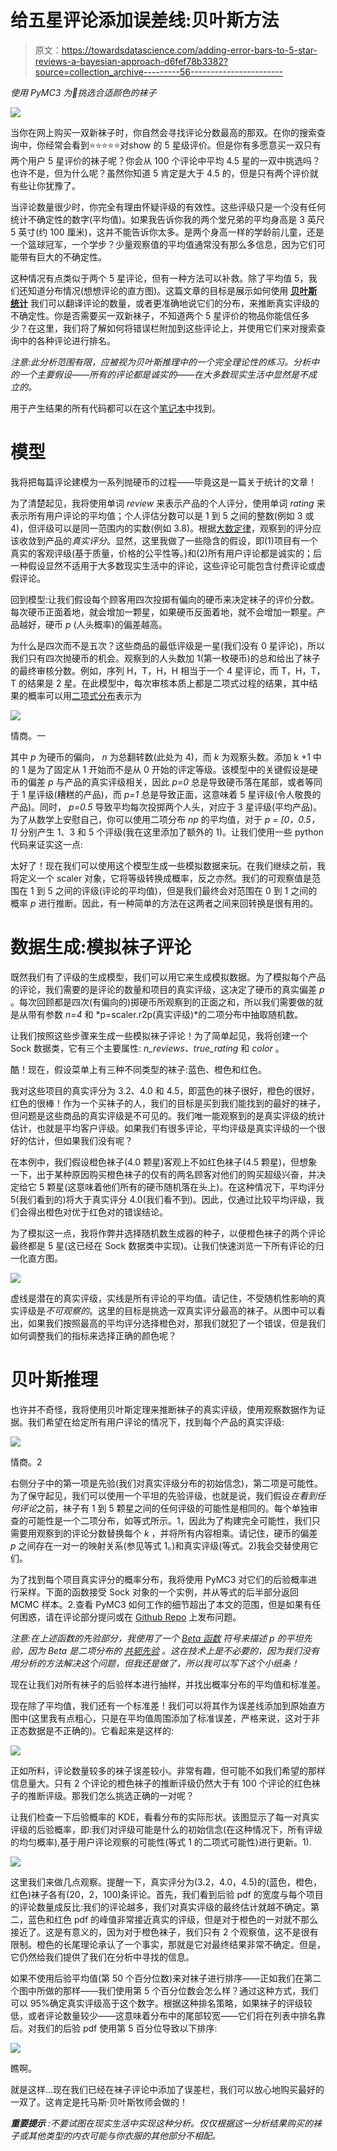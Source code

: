 # 给五星评论添加误差线:贝叶斯方法

> 原文：<https://towardsdatascience.com/adding-error-bars-to-5-star-reviews-a-bayesian-approach-d6fef78b3382?source=collection_archive---------56----------------------->

*使用 PyMC3 为🧦挑选合适颜色的袜子*

![](img/4cc049b2316a264039aa02205b28231e.png)

当你在网上购买一双新袜子时，你自然会寻找评论分数最高的那双。在你的搜索查询中，你经常会看到⭐⭐⭐⭐⭐对️️️️show 的 5 星级评价。但是你有多愿意买一双只有两个用户 5 星评价的袜子呢？你会从 100 个评论中平均 4.5 星的一双中挑选吗？也许不是，但为什么呢？虽然你知道 5 肯定是大于 4.5 的，但是只有两个评价就有些让你犹豫了。

当评论数量很少时，你完全有理由怀疑评级的有效性。这些评级只是一个没有任何统计不确定性的数字(平均值)。如果我告诉你我的两个堂兄弟的平均身高是 3 英尺 5 英寸(约 100 厘米)，这并不能告诉你太多。是两个身高一样的学龄前儿童，还是一个篮球冠军，一个学步？少量观察值的平均值通常没有那么多信息，因为它们可能带有巨大的不确定性。

这种情况有点类似于两个 5 星评论，但有一种方法可以补救。除了平均值 5，我们还知道分布情况(想想评论的直方图)。这篇文章的目标是展示如何使用 [**贝叶斯统计**](http://www.scholarpedia.org/article/Bayesian_statistics) 我们可以翻译评论的数量，或者更准确地说它们的分布，来推断真实评级的不确定性。你是否需要买一双新袜子，不知道两个 5 星评价的物品你能信任多少？在这里，我们将了解如何将错误栏附加到这些评论上，并使用它们来对搜索查询中的各种评论进行排名。

*注意:此分析范围有限，应被视为贝叶斯推理中的一个完全理论性的练习。分析中的一个主要假设——所有的评论都是诚实的——在大多数现实生活中显然是不成立的。*

用于产生结果的所有代码都可以在这个[笔记本](https://github.com/syasini/5star-reviews/blob/master/5star_reviews.ipynb)中找到。

# 模型

我将把每篇评论建模为一系列抛硬币的过程——毕竟这是一篇关于统计的文章！

为了清楚起见，我将使用单词 *review* 来表示产品的个人评分，使用单词 *rating* 来表示所有用户评论的平均值；个人评估分数可以是 1 到 5 之间的整数(例如 3 或 4)，但评级可以是同一范围内的实数(例如 3.8)。根据[大数定律](https://en.wikipedia.org/wiki/Law_of_large_numbers)，观察到的评分应该收敛到产品的*真实评分*。显然，这里我做了一些隐含的假设，即(1)项目有一个真实的客观评级(基于质量，价格的公平性等。)和(2)所有用户评论都是诚实的；后一种假设显然不适用于大多数现实生活中的评论，这些评论可能包含付费评论或虚假评论。

回到模型:让我们假设每个顾客用四次投掷有偏向的硬币来决定袜子的评价分数。每次硬币正面着地，就会增加一颗星，如果硬币反面着地，就不会增加一颗星。产品越好，硬币 *p* (人头概率)的偏差越高。

为什么是四次而不是五次？这些商品的最低评级是一星(我们没有 0 星评论)，所以我们只有四次抛硬币的机会。观察到的人头数加 1(第一枚硬币)的总和给出了袜子的最终审核分数。例如，序列 H，T，H，H 相当于一个 4 星评论，而 T，H，T，T 的结果是 2 星。在此模型中，每次审核本质上都是二项式过程的结果，其中结果的概率可以用[二项式分布](https://en.wikipedia.org/wiki/Binomial_distribution)表示为

![](img/92eacca413966e3f556479b84a66db25.png)

情商。一

其中 *p* 为硬币的偏向， *n* 为总翻转数(此处为 4)，而 *k* 为观察头数。添加 k +1 中的 1 是为了固定从 1 开始而不是从 0 开始的评定等级。该模型中的关键假设是硬币的偏差 *p* 与产品的真实评级相关，因此 *p=0* 总是导致硬币落在尾部，或者等同于 1 星评级(糟糕的产品)，而 *p=1* 总是导致正面，这意味着 5 星评级(令人敬畏的产品)。同时， *p=0.5* 导致平均每次投掷两个人头，对应于 3 星评级(平均产品)。为了从数学上安慰自己，你可以使用二项分布 *np* 的平均值，对于 *p = [0，0.5，1]* 分别产生 1、3 和 5 个评级(我在这里添加了额外的 1)。让我们使用一些 python 代码来证实这一点:

太好了！现在我们可以使用这个模型生成一些模拟数据来玩。在我们继续之前，我将定义一个 scaler 对象，它将等级转换成概率，反之亦然。我们的可观察值是范围在 1 到 5 之间的评级(评论的平均值)，但是我们最终会对范围在 0 到 1 之间的概率 *p* 进行推断。因此，有一种简单的方法在这两者之间来回转换是很有用的。

# 数据生成:模拟袜子评论

既然我们有了评级的生成模型，我们可以用它来生成模拟数据。为了模拟每个产品的评论，我们需要的是评论的数量和项目的真实评级，这决定了硬币的真实偏差 *p* 。每次回顾都是四次(有偏向的)掷硬币所观察到的正面之和，所以我们需要做的就是从带有参数 *n=4* 和 *p=scaler.r2p(真实评级)*的二项分布中抽取随机数。

让我们按照这些步骤来生成一些模拟袜子评论！为了简单起见，我将创建一个 Sock 数据类，它有三个主要属性: *n_reviews、true_rating* 和 *color* 。

酷！现在，假设菜单上有三种不同类型的袜子:蓝色、橙色和红色。

我对这些项目的真实评分为 3.2、4.0 和 4.5，即蓝色的袜子很好，橙色的很好，红色的很棒！作为一个买袜子的人，我们的目标是买到我们能找到的最好的袜子，但问题是这些商品的真实评级是不可见的。我们唯一能观察到的是真实评级的统计估计，也就是平均客户评级。如果我们有很多评论，平均评级是真实评级的一个很好的估计，但如果我们没有呢？

在本例中，我们假设橙色袜子(4.0 颗星)客观上不如红色袜子(4.5 颗星)，但想象一下，出于某种原因购买橙色袜子的仅有的两名顾客对他们的购买超级兴奋，并决定给它 5 颗星(这意味着他们所有的硬币随机落在头上)。在这种情况下，平均评分 5(我们看到的)将大于真实评分 4.0(我们看不到)。因此，仅通过比较平均评级，我们会得出橙色对优于红色对的错误结论。

为了模拟这一点，我将作弊并选择随机数生成器的种子，以便橙色袜子的两个评论最终都是 5 星(这已经在 Sock 数据类中实现)。让我们快速浏览一下所有评论的归一化直方图。

![](img/9b8e9d8aff47d3419c92b87dfc162ed0.png)

虚线是潜在的真实评级，实线是所有评论的平均值。请记住，不受随机性影响的真实评级是*不可观察的*。这里的目标是挑选一双真实评分最高的袜子。从图中可以看出，如果我们按照最高的平均评分选择橙色对，那我们就犯了一个错误，但是我们如何调整我们的指标来选择正确的颜色呢？

# 贝叶斯推理

也许并不奇怪，我将使用贝叶斯定理来推断袜子的真实评级，使用观察数据作为证据。我们希望在给定所有用户评论的情况下，找到每个产品的真实评级:

![](img/abed0f3beaad99dc7f58b84556e4af2e.png)

情商。2

右侧分子中的第一项是先验(我们对真实评级分布的初始信念)，第二项是可能性。为了保守起见，我们可以使用一个平坦的先验评级，也就是说，我们假设*在看到任何评论*之前，袜子有 1 到 5 颗星之间的任何评级的可能性是相同的。每个单独审查的可能性是一个二项分布，如等式所示。1，因此为了构建完全可能性，我们只需要用观察到的评论分数替换每个 *k* ，并将所有内容相乘。请记住，硬币的偏差 *p* 之间存在一对一的映射关系(参见等式 1。)和真实评级(等式。2)我会交替使用它们。

为了找到每个项目真实评分的概率分布，我将使用 PyMC3 对它们的后验概率进行采样。下面的函数接受 Sock 对象的一个实例，并从等式的后半部分返回 MCMC 样本。2.查看 PyMC3 如何工作的细节超出了本文的范围，但是如果有任何困惑，请在评论部分提问或在 [Github Repo](https://github.com/syasini/5star-reviews) 上发布问题。

*注意:在上述函数的先验部分，我使用了一个* [*Beta 函数*](https://en.wikipedia.org/wiki/Beta_distribution) *符号来描述 p 的平坦先验，因为 Beta 是二项分布的* [*共轭先验*](https://en.wikipedia.org/wiki/Conjugate_prior) *。这在技术上是不必要的，因为我们没有用分析的方法解决这个问题，但我还是做了，所以我可以写下这个小纸条！*

现在让我们对所有袜子的后验样本进行抽样，并找出概率分布的平均值和标准差。

现在除了平均值，我们还有一个标准差！我们可以将其作为误差线添加到原始直方图中(这里我有点粗心，只是在平均值周围添加了标准误差，严格来说，这对于非正态数据是不正确的)。它看起来是这样的:

![](img/4f3765c75b68890b0a178577a94784fa.png)

正如所料，评论数量较多的袜子误差较小。非常有趣，但可能不如我们希望的那样信息量大。只有 2 个评论的橙色袜子的推断评级仍然大于有 100 个评论的红色袜子的推断评级。那我们怎么挑选正确的一对呢？

让我们检查一下后验概率的 KDE，看看分布的实际形状。该图显示了每一对真实评级的后验概率，即:我们对评级可能是什么的初始信念(在这种情况下，所有评级的均匀概率),基于用户评论观察的可能性(等式 1 的二项式可能性)进行更新。1).

![](img/c8cd16c9c019da131b11f235a8c217a5.png)

这里我们来做几点观察。提醒一下，真实评分为(3.2，4.0，4.5)的(蓝色，橙色，红色)袜子各有(20，2，100)条评论。首先，我们看到后验 pdf 的宽度与每个项目的评论数量成反比:我们的评论越多，我们对真实评级的最终估计就越不确定。第二，蓝色和红色 pdf 的峰值非常接近真实的评级，但是对于橙色的一对就不那么接近了。这是有意义的，因为对于橙色袜子，我们只有 2 个观察值，这不是很有限制。橙色的长尾理论承认了一个事实，那就是它对最终结果非常不确定。但是，它仍然给我们提供了我们在分析中寻找的信息。

如果不使用后验平均值(第 50 个百分位数)来对袜子进行排序——正如我们在第二个图中所做的那样——我们使用第 5 个百分位数会怎么样？通过这种方式，我们可以 95%确定真实评级高于这个数字。根据这种排名策略，如果袜子的评级较低，或者评论数量较少——这意味着分布中的尾部较宽——它们将在列表中排名靠后。对我们的后验 pdf 使用第 5 百分位导致以下排序:

![](img/d91600a046bf6ceffb7e59a22c8d28fb.png)

瞧啊。

就是这样…现在我们已经在袜子评论中添加了误差栏，我们可以放心地购买最好的一双了。这肯定是托马斯·贝叶斯牧师会做的！

***重要提示*** *:不要试图在现实生活中实现这种分析。仅仅根据这一分析结果购买的袜子或其他类型的内衣可能与你衣服的其他部分不相配。*